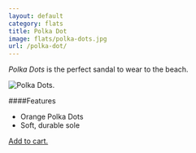 ```yaml
---
layout: default
category: flats
title: Polka Dot
image: flats/polka-dots.jpg
url: /polka-dot/
---
```


*Polka Dots* is the perfect sandal to wear to the beach.
 
<img class="product-img" src="{{site.baseurl}}/images/flats/polka-dots.jpg" alt="Polka Dots.">

####Features

- Orange Polka Dots
- Soft, durable sole

<a class="btn btn-alt brand-family" href="{{site.baseurl}}/cart/">Add to cart.</a>